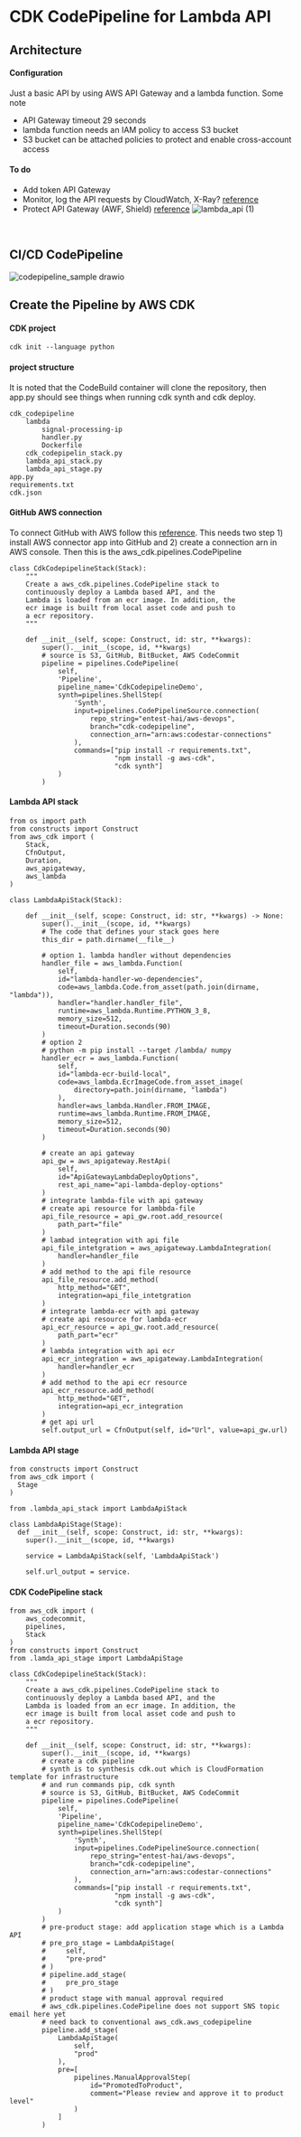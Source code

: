 # CDK CodePipeline for Lambda API 

## Architecture
#### Configuration
Just a basic API by using AWS API Gateway and a lambda function. Some note
- API Gateway timeout 29 seconds
- lambda function needs an IAM policy to access S3 bucket 
- S3 bucket can be attached policies to protect and enable cross-account access <br/>
#### To do
- Add token API Gateway 
- Monitor, log the API requests by CloudWatch, X-Ray? [reference](https://docs.aws.amazon.com/apigateway/latest/developerguide/security-monitoring.html)
- Protect API Gateway (AWF, Shield) [reference](https://aws.amazon.com/blogs/compute/amazon-api-gateway-adds-support-for-aws-waf/)
![lambda_api (1)](https://user-images.githubusercontent.com/20411077/153315852-3a2bb76e-eb96-4dc1-b1e3-1a6befc7ee5b.png)
<br/>

## CI/CD CodePipeline

![codepipeline_sample drawio](https://user-images.githubusercontent.com/20411077/153315728-81a090a1-ddee-4626-81ec-d14620c09f08.png)


## Create the Pipeline by AWS CDK
#### CDK project <br/>
```
cdk init --language python 
```
#### project structure
It is noted that the CodeBuild container will clone the repository, then app.py should see things when running cdk synth and cdk deploy. 
```
cdk_codepipeline
    lambda
        signal-processing-ip
        handler.py
        Dockerfile
    cdk_codepipelin_stack.py
    lambda_api_stack.py
    lambda_api_stage.py
app.py
requirements.txt 
cdk.json
```
#### GitHub AWS connection 
To connect GitHub with AWS follow this [reference](https://docs.aws.amazon.com/dtconsole/latest/userguide/connections-create-github.html). This needs two step 1) install AWS connector app into GitHub and 2) create a connection arn in AWS console. Then this is the aws_cdk.pipelines.CodePipeline
```
class CdkCodepipelineStack(Stack):
    """
    Create a aws_cdk.pipelines.CodePipeline stack to
    continuously deploy a Lambda based API, and the
    Lambda is loaded from an ecr image. In addition, the
    ecr image is built from local asset code and push to
    a ecr repository.
    """

    def __init__(self, scope: Construct, id: str, **kwargs):
        super().__init__(scope, id, **kwargs)
        # source is S3, GitHub, BitBucket, AWS CodeCommit
        pipeline = pipelines.CodePipeline(
            self,
            'Pipeline',
            pipeline_name='CdkCodepipelineDemo',
            synth=pipelines.ShellStep(
                'Synth',
                input=pipelines.CodePipelineSource.connection(
                    repo_string="entest-hai/aws-devops",
                    branch="cdk-codepipeline",
                    connection_arn="arn:aws:codestar-connections"
                ),
                commands=["pip install -r requirements.txt",
                          "npm install -g aws-cdk",
                          "cdk synth"]
            )
        )
``` 

#### Lambda API stack 
```
from os import path
from constructs import Construct
from aws_cdk import (
    Stack,
    CfnOutput,
    Duration,
    aws_apigateway,
    aws_lambda
)

class LambdaApiStack(Stack):

    def __init__(self, scope: Construct, id: str, **kwargs) -> None:
        super().__init__(scope, id, **kwargs)
        # The code that defines your stack goes here
        this_dir = path.dirname(__file__)

        # option 1. lambda handler without dependencies
        handler_file = aws_lambda.Function(
            self,
            id="lambda-handler-wo-dependencies",
            code=aws_lambda.Code.from_asset(path.join(dirname, "lambda")),
            handler="handler.handler_file",
            runtime=aws_lambda.Runtime.PYTHON_3_8,
            memory_size=512,
            timeout=Duration.seconds(90)
        )
        # option 2
        # python -m pip install --target /lambda/ numpy
        handler_ecr = aws_lambda.Function(
            self,
            id="lambda-ecr-build-local",
            code=aws_lambda.EcrImageCode.from_asset_image(
                directory=path.join(dirname, "lambda")
            ),
            handler=aws_lambda.Handler.FROM_IMAGE,
            runtime=aws_lambda.Runtime.FROM_IMAGE,
            memory_size=512,
            timeout=Duration.seconds(90)
        )

        # create an api gateway
        api_gw = aws_apigateway.RestApi(
            self,
            id="ApiGatewayLambdaDeployOptions",
            rest_api_name="api-lambda-deploy-options"
        )
        # integrate lambda-file with api gateway
        # create api resource for lambbda-file
        api_file_resource = api_gw.root.add_resource(
            path_part="file"
        )
        # lambad integration with api file
        api_file_intetgration = aws_apigateway.LambdaIntegration(
            handler=handler_file
        )
        # add method to the api file resource
        api_file_resource.add_method(
            http_method="GET",
            integration=api_file_intetgration
        )
        # integrate lambda-ecr with api gateway
        # create api resource for lambda-ecr
        api_ecr_resource = api_gw.root.add_resource(
            path_part="ecr"
        )
        # lambda integration with api ecr
        api_ecr_integration = aws_apigateway.LambdaIntegration(
            handler=handler_ecr
        )
        # add method to the api ecr resource
        api_ecr_resource.add_method(
            http_method="GET",
            integration=api_ecr_integration
        )
        # get api url
        self.output_url = CfnOutput(self, id="Url", value=api_gw.url)

```
#### Lambda API stage 
```
from constructs import Construct
from aws_cdk import (
  Stage
)

from .lambda_api_stack import LambdaApiStack

class LambdaApiStage(Stage):
  def __init__(self, scope: Construct, id: str, **kwargs):
    super().__init__(scope, id, **kwargs)

    service = LambdaApiStack(self, 'LambdaApiStack')

    self.url_output = service.
```
#### CDK CodePipeline stack 
```
from aws_cdk import (
    aws_codecommit,
    pipelines,
    Stack
)
from constructs import Construct
from .lamda_api_stage import LambdaApiStage

class CdkCodepipelineStack(Stack):
    """
    Create a aws_cdk.pipelines.CodePipeline stack to
    continuously deploy a Lambda based API, and the
    Lambda is loaded from an ecr image. In addition, the
    ecr image is built from local asset code and push to
    a ecr repository.
    """

    def __init__(self, scope: Construct, id: str, **kwargs):
        super().__init__(scope, id, **kwargs)
        # create a cdk pipeline
        # synth is to synthesis cdk.out which is CloudFormation template for infrastructure
        # and run commands pip, cdk synth
        # source is S3, GitHub, BitBucket, AWS CodeCommit
        pipeline = pipelines.CodePipeline(
            self,
            'Pipeline',
            pipeline_name='CdkCodepipelineDemo',
            synth=pipelines.ShellStep(
                'Synth',
                input=pipelines.CodePipelineSource.connection(
                    repo_string="entest-hai/aws-devops",
                    branch="cdk-codepipeline",
                    connection_arn="arn:aws:codestar-connections"
                ),
                commands=["pip install -r requirements.txt",
                          "npm install -g aws-cdk",
                          "cdk synth"]
            )
        )
        # pre-product stage: add application stage which is a Lambda API
        # pre_pro_stage = LambdaApiStage(
        #     self,
        #     "pre-prod"
        # )
        # pipeline.add_stage(
        #     pre_pro_stage
        # )
        # product stage with manual approval required
        # aws_cdk.pipelines.CodePipeline does not support SNS topic email here yet
        # need back to conventional aws_cdk.aws_codepipeline
        pipeline.add_stage(
            LambdaApiStage(
                self,
                "prod"
            ),
            pre=[
                pipelines.ManualApprovalStep(
                    id="PromotedToProduct",
                    comment="Please review and approve it to product level"
                )
            ]
        )
```
